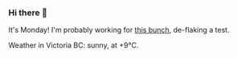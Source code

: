 ### Hi there :wave:

It's Monday! I'm probably working for [this bunch](https://github.com/kohofinancial), de-flaking a test.

Weather in Victoria BC: sunny, at +9°C.
